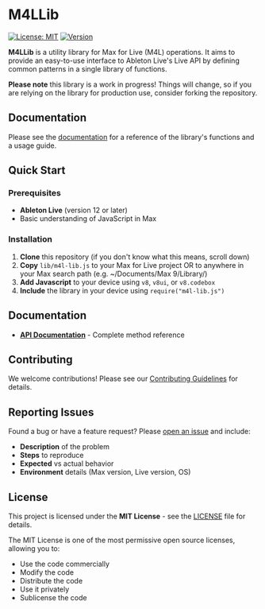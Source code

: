 # M4LLib

[![License: MIT](https://img.shields.io/badge/License-MIT-yellow.svg)](https://opensource.org/licenses/MIT)
[![Version](https://img.shields.io/badge/version-0.0.2-blue.svg)](https://github.com/pdmeyer/M4LLib/releases)

**M4LLib** is a utility library for Max for Live (M4L) operations. It aims to provide an easy-to-use interface to Ableton Live's Live API by defining common patterns in a single library of functions.

**Please note** this library is a work in progress! Things will change, so if you are relying on the library for production use, consider forking the repository. 

## Documentation
Please see the [documentation](docs/API.md) for a reference of the library's functions and a usage guide.

## Quick Start

### Prerequisites

- **Ableton Live** (version 12 or later)
- Basic understanding of JavaScript in Max

### Installation

1. **Clone** this repository (if you don't know what this means, scroll down)
2. **Copy** `lib/m4l-lib.js` to your Max for Live project OR to anywhere in your Max search path (e.g. ~/Documents/Max 9/Library/)
3. **Add Javascript** to your device using `v8`, `v8ui`, or `v8.codebox`
4. **Include** the library in your device using `require("m4l-lib.js")`

## Documentation

- **[API Documentation](docs/API.md)** - Complete method reference

## Contributing

We welcome contributions! Please see our [Contributing Guidelines](CONTRIBUTING.md) for details.

## Reporting Issues

Found a bug or have a feature request? Please [open an issue](https://github.com/pdmeyer/M4LLib/issues) and include:

- **Description** of the problem
- **Steps** to reproduce
- **Expected** vs actual behavior
- **Environment** details (Max version, Live version, OS)

## License

This project is licensed under the **MIT License** - see the [LICENSE](LICENSE) file for details.

The MIT License is one of the most permissive open source licenses, allowing you to:
- Use the code commercially
- Modify the code
- Distribute the code
- Use it privately
- Sublicense the code